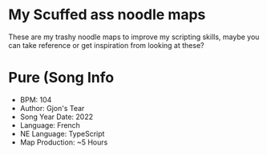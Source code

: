 # My Scuffed ass noodle maps
These are my trashy noodle maps to improve my scripting skills, maybe you can take reference or get inspiration from looking at these?
# Pure (Song Info
* BPM: 104
* Author: Gjon's Tear
* Song Year Date: 2022
* Language: French
* NE Language: TypeScript
* Map Production: ~5 Hours
